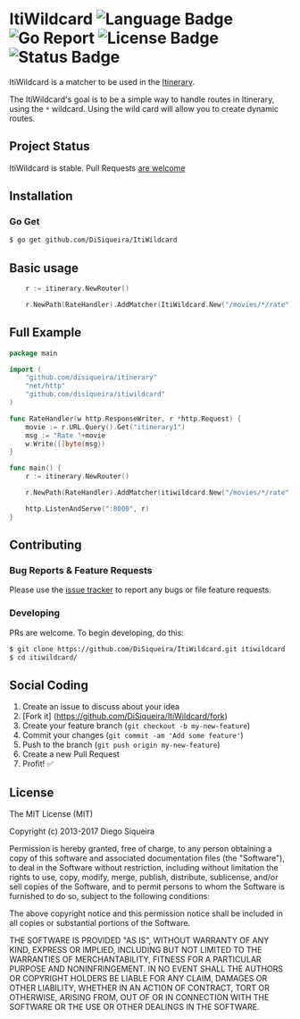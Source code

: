# ItiWildcard ![Language Badge](https://img.shields.io/badge/Language-Go-blue.svg) ![Go Report](https://goreportcard.com/badge/github.com/DiSiqueira/ItiWildcard) ![License Badge](https://img.shields.io/badge/License-MIT-blue.svg) ![Status Badge](https://img.shields.io/badge/Status-Stable-brightgreen.svg)

ItiWildcard is a matcher to be used in the [Itinerary][itinerary].

The ItiWildcard's goal is to be a simple way to handle routes in Itinerary, using the `*` wildcard. Using the wild card will allow you to create dynamic routes.

[itinerary]: https://github.com/DiSiqueira/Itinerary

## Project Status

ItiWildcard is stable. Pull Requests [are welcome](https://github.com/DiSiqueira/ItiWildcard#social-coding)

## Installation

### Go Get

```bash
$ go get github.com/DiSiqueira/ItiWildcard
```

## Basic usage

```go
	r := itinerary.NewRouter()

	r.NewPath(RateHandler).AddMatcher(ItiWildcard.New("/movies/*/rate"))
```

## Full Example

```go
package main

import (
	"github.com/disiqueira/itinerary"
	"net/http"
	"github.com/disiqueira/itiwildcard"
)

func RateHandler(w http.ResponseWriter, r *http.Request) {
	movie := r.URL.Query().Get("itinerary1")
	msg := "Rate "+movie
	w.Write([]byte(msg))
}

func main() {
	r := itinerary.NewRouter()

	r.NewPath(RateHandler).AddMatcher(itiwildcard.New("/movies/*/rate"))

	http.ListenAndServe(":8000", r)
}
```

## Contributing

### Bug Reports & Feature Requests

Please use the [issue tracker](https://github.com/DiSiqueira/ItiWildcard/issues) to report any bugs or file feature requests.

### Developing

PRs are welcome. To begin developing, do this:

```bash
$ git clone https://github.com/DiSiqueira/ItiWildcard.git itiwildcard
$ cd itiwildcard/
```

## Social Coding

1. Create an issue to discuss about your idea
2. [Fork it] (https://github.com/DiSiqueira/ItiWildcard/fork)
3. Create your feature branch (`git checkout -b my-new-feature`)
4. Commit your changes (`git commit -am 'Add some feature'`)
5. Push to the branch (`git push origin my-new-feature`)
6. Create a new Pull Request
7. Profit! :white_check_mark:

## License

The MIT License (MIT)

Copyright (c) 2013-2017 Diego Siqueira

Permission is hereby granted, free of charge, to any person obtaining a copy
of this software and associated documentation files (the "Software"), to deal
in the Software without restriction, including without limitation the rights
to use, copy, modify, merge, publish, distribute, sublicense, and/or sell
copies of the Software, and to permit persons to whom the Software is
furnished to do so, subject to the following conditions:

The above copyright notice and this permission notice shall be included in
all copies or substantial portions of the Software.

THE SOFTWARE IS PROVIDED "AS IS", WITHOUT WARRANTY OF ANY KIND, EXPRESS OR
IMPLIED, INCLUDING BUT NOT LIMITED TO THE WARRANTIES OF MERCHANTABILITY,
FITNESS FOR A PARTICULAR PURPOSE AND NONINFRINGEMENT.  IN NO EVENT SHALL THE
AUTHORS OR COPYRIGHT HOLDERS BE LIABLE FOR ANY CLAIM, DAMAGES OR OTHER
LIABILITY, WHETHER IN AN ACTION OF CONTRACT, TORT OR OTHERWISE, ARISING FROM,
OUT OF OR IN CONNECTION WITH THE SOFTWARE OR THE USE OR OTHER DEALINGS IN
THE SOFTWARE.